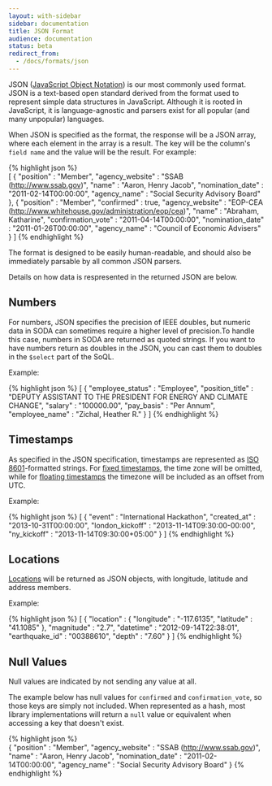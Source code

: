 ```yaml
---
layout: with-sidebar
sidebar: documentation 
title: JSON Format
audience: documentation
status: beta
redirect_from:
  - /docs/formats/json
---
```


JSON ([JavaScript Object Notation](http://en.wikipedia.org/wiki/Json)) is our most commonly used format. JSON is a text-based open standard derived from the format used to represent simple data structures in JavaScript. Although it is rooted in JavaScript, it is language-agnostic and parsers exist for all popular (and many unpopular) languages.

When JSON is specified as the format, the response will be a JSON array, where each element in the array is a result.  The key will be the column's `field name` and the value will be the result. For example:

{% highlight json %}    
[ {
  "position" : "Member",
  "agency_website" : "SSAB (http://www.ssab.gov)",
  "name" : "Aaron, Henry Jacob",
  "nomination_date" : "2011-02-14T00:00:00",
  "agency_name" : "Social Security Advisory Board"
}, {
  "position" : "Member",
  "confirmed" : true,
  "agency_website" : "EOP-CEA (http://www.whitehouse.gov/administration/eop/cea)",
  "name" : "Abraham, Katharine",
  "confirmation_vote" : "2011-04-14T00:00:00",
  "nomination_date" : "2011-01-26T00:00:00",
  "agency_name" : "Council of Economic Advisers"
} ]
{% endhighlight %}

The format is designed to be easily human-readable, and should also be immediately parsable by all common JSON parsers. 

Details on how data is respresented in the returned JSON are below.

## Numbers

For numbers, JSON specifies the precision of IEEE doubles, but numeric data in SODA can sometimes require a higher level of precision.To handle this case, numbers in SODA are returned as quoted strings. If you want to have numbers return as doubles in the JSON, you can cast them to doubles in the `$select` part of the SoQL.

Example:

{% highlight json %}
[ {
  "employee_status" : "Employee",
  "position_title" : "DEPUTY ASSISTANT TO THE PRESIDENT FOR ENERGY AND CLIMATE CHANGE",
  "salary" : "100000.00",
  "pay_basis" : "Per Annum",
  "employee_name" : "Zichal, Heather R."
} ]
{% endhighlight %}

## Timestamps

As specified in the JSON specification, timestamps are represented as [ISO 8601](http://en.wikipedia.org/wiki/ISO_8601)-formatted strings. For [fixed timestamps](/docs/datatypes/fixed-timestamp.html), the time zone will be omitted, while for [floating timestamps](/docs/datatypes/floating-timestamp.html) the timezone will be included as an offset from UTC.

Example:

{% highlight json %}
[ {
  "event" : "International Hackathon",
  "created_at" : "2013-10-31T00:00:00",
  "london_kickoff" : "2013-11-14T09:30:00-00:00",
  "ny_kickoff" : "2013-11-14T09:30:00+05:00"
} ]
{% endhighlight %}

## Locations

[Locations](/docs/datatypes/location.html) will be returned as JSON objects, with longitude, latitude and address members.

Example:

{% highlight json %}
[ {
  "location" : {
    "longitude" : "-117.6135",
    "latitude" : "41.1085"
  },
  "magnitude" : "2.7",
  "datetime" : "2012-09-14T22:38:01",
  "earthquake_id" : "00388610",
  "depth" : "7.60"
} ]
{% endhighlight %}

## Null Values

Null values are indicated by not sending any value at all.

The example below has null values for `confirmed` and `confirmation_vote`, so those keys are simply not included. When represented as a hash, most library implementations will return a `null` value or equivalent when accessing a key that doesn't exist.

{% highlight json %}    
{
  "position" : "Member",
  "agency_website" : "SSAB (http://www.ssab.gov)",
  "name" : "Aaron, Henry Jacob",
  "nomination_date" : "2011-02-14T00:00:00",
  "agency_name" : "Social Security Advisory Board"
}
{% endhighlight %}


